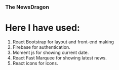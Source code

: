 ### The NewsDragon

# Here I have used:
1. React Bootstrap for layout and front-end making
2. Firebase for authentication.
3. Moment js for showing current date.
4. React Fast Marquee for showing latest news.
5. React icons for icons.